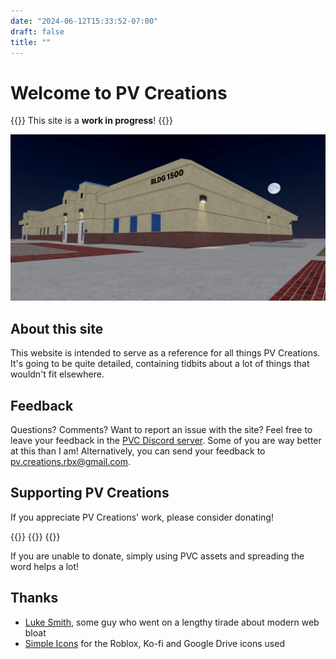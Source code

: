 ```yaml
---
date: "2024-06-12T15:33:52-07:00"
draft: false
title: ""
---
```


# Welcome to PV Creations

{{<callout type="warning">}}
This site is a **work in progress**!
{{</callout>}}

![Building](images/main.webp)

## About this site

This website is intended to serve as a reference for all things PV Creations. It's going to be quite detailed, containing tidbits about a lot of things that wouldn't fit elsewhere.

## Feedback

Questions? Comments? Want to report an issue with the site? Feel free to leave your feedback in the [PVC Discord server](https://discord.gg/kFckVRv56b). Some of you are way better at this than I am! Alternatively, you can send your feedback to [pv.creations.rbx@gmail.com](mailto:pv.creations.rbx@gmail.com).

## Supporting PV Creations

If you appreciate PV Creations' work, please consider donating!

{{<cards>}}
    {{<card link="https://ko-fi.com/pvcreations" icon="kofi" title="Donate via Ko-fi">}}
{{</cards>}}

If you are unable to donate, simply using PVC assets and spreading the word helps a lot!

## Thanks

* [Luke Smith](https://www.youtube.com/watch?v=cvDyQUpaFf4), some guy who went on a lengthy tirade about modern web bloat
* [Simple Icons](https://icon-sets.iconify.design/simple-icons/) for the Roblox, Ko-fi and Google Drive icons used